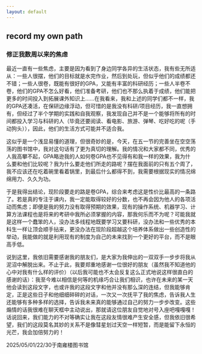 ```yaml
---
layout: default
---
```


## record my own path

### 修正我数周以来的焦虑

最近一直有一些焦虑，主要是因为看到了身边同学各异的生活状态，我有些无所适从：一些人很摆，他们的目标就是水完作业，然后到处玩，但似乎他们的成绩都还不错；一些人很卷，既能有很好的GPA，又能有丰富的科研经历；一些人半卷不卷，他们的GPA不怎么好看，他们准备考研，他们也不那么执着于成绩，他们能把更多的时间投入到拓展课外知识上……在我看来，我和上述的同学们都不一样，我的GPA还凑活，在保研边缘浮动，但可惜的是我没有科研/项目经历，我一直想拥有，但经过了半个学期的实践和自我观察，我发现自己并不是一个能够将所有的时间都投入学习与科研的人（毕竟还要阅读、看电影、旅游、弹琴、吃好吃的呢（手动狗头）），因此，他们的生活方式可能并不适合我。

这似乎是一个浅显易懂的道理，但很奇妙的是，今天，在五一节的完善坐在空空荡荡的图书馆中，我对这句话有了更为真切的理解。我的情况和大家都不同，优秀的人我高攀不起，GPA略逊我的人如何卷GPA也不见得有和我一样的效果，我为什么要和他们比较呢？我为什么要走他们所走的路呢？摆在我面前的只有五个周了，我不应该还在吃着碗里看着锅里，到最后什么都得不到，我需要根据现实的情况绵绵用力、久久为功。

于是我得出结论，现阶段要走的路是卷GPA，综合来考虑这是性价比最高的一条路了。若是真的专注于课内，我一定能取得较好的分数，也不再会因为他人的各项活动而焦虑；即便是我的努力没有取得预期的效果，现有的操作系统、机器学习、计算方法课程也是将来的考研中我所必须掌握的内容，那我何乐而不为呢？可能我就是这样一个蠢笨的人，没办法多线程地既要学习又要科研，没办法和一些优秀的本科生一样让顶会顺手拈来，更没办法在现阶段超越这个培养体系做出一些创造性的举动，我能做的就是利用现有的制度为自己的未来找到一个更好的平台，而不是眼高手低。

说到这里，我依旧需要感谢我的朋友们，是大家为我伸出的一双双手一步步将我从泥沼中解脱出来。不止于此，我要郑重地感谢一位很好的朋友（虽然我不知道他的心中对我有什么样的评价）（以后我可能也不太会反复这么正式地说这样很直白的感谢的话）：我至今难以相信是何等的机缘巧合让我们相识，也许在未来的某一天他会读到这段文字，也或许我的这段文字和他并没有那么深的连结，但我能够肯定，正是这些日子和他细细碎碎的对话，一次又一次抚平了我的焦虑，告诉我人生还能够有多种多样的选择，告诉我未来真的能够通过自己的努力一步步改变。这些煽情的话我很难在聊天框中主动说出，那就请这位朋友自觉地对号入座吧嘎嘎嘎！话说回来，我们能力的不对等确实让我在这段友情很难产生安全感，但我依旧很希望，我们的这段莫名其妙的关系不是像彗星划过天空一样短暂，而是能留下永恒的光芒，我会加倍努力的！

2025/05/01/22/30于南雍楼图书馆